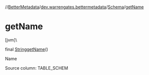 //[BetterMetadata](../../../index.md)/[dev.warrengates.bettermetadata](../index.md)/[Schema](index.md)/[getName](get-name.md)

# getName

[jvm]\

final [String](https://docs.oracle.com/javase/8/docs/api/java/lang/String.html)[getName](get-name.md)()

Name

Source column: TABLE_SCHEM
